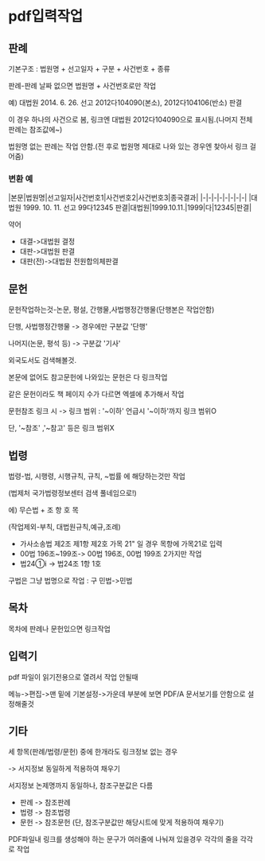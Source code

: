# pdf입력작업


## 판례

기본구조 : 법원명 + 선고일자 + 구분 + 사건번호 + 종류

판례-판례 날짜 없으면 법원명 + 사건번호로만 작업

예) 대법원 2014. 6. 26. 선고 2012다104090(본소), 2012다104106(반소) 판결

이 경우 하나의 사건으로 봄, 링크엔 대법원 2012다104090으로 표시됨.(나머지 전체 판례는 참조값에~)

법원명 없는 판례는 작업 안함.(전 후로 법원명 제대로 나와 있는 경우엔 찾아서 링크 걸어줌)

### 변환 예
|본문|법원명|선고일자|사건번호1|사건번호2|사건번호3|종국결과|
|-|-|-|-|-|-|-|-|
|대법원 1999. 10. 11. 선고 99다12345 판결|대법원|1999.10.11.|1999|다|12345|판결|

약어
 - 대결->대법원 결정
 - 대판->대법원 판결
 - 대판(전)->대법원 전원합의체판결



## 문헌
문헌작업하는것-논문, 평설, 간행물,사법행정간행물(단행본은 작업안함)

단행, 사법행정간행물 -> 경우에만 구분값 '단행'

나머지(논문, 평석 등) -> 구분값 '기사'

외국도서도 검색해볼것.

본문에 없어도 참고문헌에 나와있는 문헌은 다 링크작업

같은 문헌이라도 책 페이지 수가 다르면 엑셀에 추가해서 작업

문헌참조 링크 시 ->
링크 범위 : '~이하' 언급시 '~이하'까지 링크 범위O

단, '~참조' ,'~참고' 등은 링크 범위X

## 법령
법령-법, 시행령, 시행규칙, 규칙, ~법률 에 해당하는것만 작업

(법제처 국가법령정보센터 검색 풀네임으로!)

에) 무슨법 + 조 항 호 목

(작업제외-부칙, 대법원규칙,예규,조례)

 - 가사소송법 제2조 제1항 제2호 가목 21" 일 경우 목항에 가목21로 입력
 - 00법 196조~199조-> 00법 196조, 00법 199조 2가지만 작업
 - 법24①ⅰ -> 법24조 1항 1호

구법은 그냥 법명으로 작업 : 구 민법->민법


## 목차 
목차에 판례나 문헌있으면 링크작업



## 입력기

pdf 파일이 읽기전용으로 열려서 작업 안될때

메뉴->편집->맨 밑에 기본설정->가운데 부분에 보면 PDF/A 문서보기를 안함으로 설정해줄것

## 기타
세 항목(판례/법령/문헌) 중에 한개라도 링크정보 없는 경우

-> 서지정보 동일하게 적용하여 채우기

서지정보 논제명까지 동일하나, 참조구분값은 다름
 - 판례 -> 참조판례
 - 법령 -> 참조법령
 - 문헌 -> 참조문헌
(단, 참조구분값만 해당시트에 맞게 적용하여 채우기)

PDF파일내 링크를 생성해야 하는 문구가 여러줄에 나눠져 있을경우 각각의 줄을 각각로 작업

